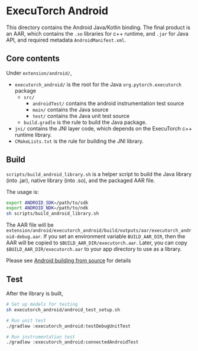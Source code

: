 # ExecuTorch Android

This directory contains the Android Java/Kotlin binding. The final product is an AAR,
which contains the `.so` libraries for c++ runtime, and `.jar` for Java API, and required
metadata `AndroidManifest.xml`.

## Core contents

Under `extension/android/`,

- `executorch_android/` is the root for the Java `org.pytorch.executorch` package
  - `src/`
    - `androidTest/` contains the android instrumentation test source
    - `main/` contains the Java source
    - `test/` contains the Java unit test source
  - `build.gradle` is the rule to build the Java package.
- `jni/` contains the JNI layer code, which depends on the ExecuTorch c++ runtime library.
- `CMakeLists.txt` is the rule for building the JNI library.

## Build

`scripts/build_android_library.sh` is a helper script to build the Java library (into .jar), native library (into .so), and the packaged AAR file.

The usage is:
```sh
export ANDROID_SDK=/path/to/sdk
export ANDROID_NDK=/path/to/ndk
sh scripts/build_android_library.sh
```

The AAR file will be `extension/android/executorch_android/build/outputs/aar/executorch_android-debug.aar`.
If you set an environment variable `BUILD_AAR_DIR`, then the AAR will be copied to `$BUILD_AAR_DIR/executorch.aar`.
Later, you can copy `$BUILD_AAR_DIR/executorch.aar` to your app directory to use as a library.

Please see [Android building from source](https://pytorch.org/executorch/main/using-executorch-android#building-from-source) for details

## Test

After the library is built,

```sh
# Set up models for testing
sh executorch_android/android_test_setup.sh

# Run unit test
./gradlew :executorch_android:testDebugUnitTest

# Run instrumentation test
./gradlew :executorch_android:connectedAndroidTest
```
